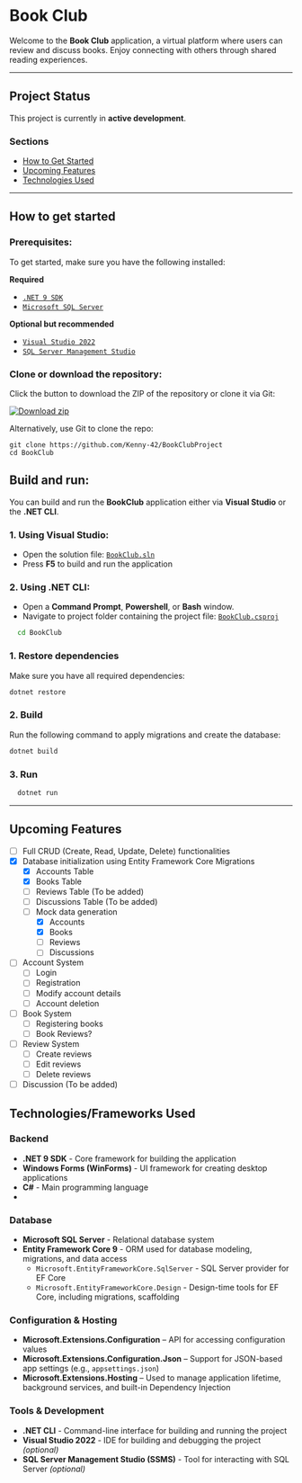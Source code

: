 # Book Club
Welcome to the **Book Club** application, a virtual platform where users can review and discuss books. Enjoy connecting with others through shared reading experiences.

---

## Project Status
This project is currently in **active development**.

### Sections
- [How to Get Started](#how-to-get-started)
- [Upcoming Features](#upcoming-features)
- [Technologies Used](#technologiesframeworks-used)

---

## How to get started
### Prerequisites:
To get started, make sure you have the following installed:

**Required**
- [`.NET 9 SDK`](https://dotnet.microsoft.com/en-us/download/dotnet/9.0) 
- [`Microsoft SQL Server`](https://www.microsoft.com/en-us/sql-server/sql-server-downloads)

**Optional but recommended**
- [`Visual Studio 2022`](https://visualstudio.microsoft.com/)
- [`SQL Server Management Studio`](https://learn.microsoft.com/en-us/ssms/install/install)

### Clone or download the repository:
Click the button to download the ZIP of the repository or clone it via Git:

[![Download zip](https://custom-icon-badges.demolab.com/badge/-Download-blue?style=for-the-badge&logo=download&logoColor=white "Download zip")](https://github.com/Kenny-42/BookClubProject/archive/refs/heads/master.zip)

Alternatively, use Git to clone the repo:
```
git clone https://github.com/Kenny-42/BookClubProject
cd BookClub
```

## Build and run:
You can build and run the **BookClub** application either via **Visual Studio** or the **.NET CLI**.

### 1. Using Visual Studio:
- Open the solution file: [`BookClub.sln`](../master/BookClub.sln)
- Press **F5** to build and run the application

### 2. Using .NET CLI:
- Open a **Command Prompt**, **Powershell**, or **Bash** window.
- Navigate to project folder containing the project file: [`BookClub.csproj`](../master/BookClub/BookClub.csproj)
```bash
  cd BookClub
```
### 1. Restore dependencies
Make sure you have all required dependencies:
```bash
dotnet restore
```
### 2. Build
Run the following command to apply migrations and create the database:
```bash
dotnet build
```
### 3. Run
```bash
  dotnet run
```
---

## Upcoming Features
- [ ] Full CRUD (Create, Read, Update, Delete) functionalities
- [x] Database initialization using Entity Framework Core Migrations
   - [x] Accounts Table
   - [x] Books Table
   - [ ] Reviews Table (To be added)
   - [ ] Discussions Table (To be added)
   - [ ] Mock data generation
      - [x] Accounts
      - [x] Books
      - [ ] Reviews
      - [ ] Discussions
- [ ] Account System
   - [ ] Login
   - [ ] Registration
   - [ ] Modify account details
   - [ ] Account deletion
- [ ] Book System
   - [ ] Registering books
   - [ ] Book Reviews?
- [ ] Review System
   - [ ] Create reviews
   - [ ] Edit reviews
   - [ ] Delete reviews
- [ ] Discussion (To be added)

## Technologies/Frameworks Used
### Backend
- **.NET 9 SDK** - Core framework for building the application
- **Windows Forms (WinForms)** - UI framework for creating desktop applications
- **C#** - Main programming language
- 
### Database
- **Microsoft SQL Server** - Relational database system
- **Entity Framework Core 9** - ORM used for database modeling, migrations, and data access
  - `Microsoft.EntityFrameworkCore.SqlServer` - SQL Server provider for EF Core
  - `Microsoft.EntityFrameworkCore.Design` - Design-time tools for EF Core, including migrations, scaffolding

### Configuration & Hosting
- **Microsoft.Extensions.Configuration** – API for accessing configuration values  
- **Microsoft.Extensions.Configuration.Json** – Support for JSON-based app settings (e.g., `appsettings.json`)  
- **Microsoft.Extensions.Hosting** – Used to manage application lifetime, background services, and built-in Dependency Injection

### Tools & Development
 - **.NET CLI** - Command-line interface for building and running the project
 - **Visual Studio 2022** - IDE for building and debugging the project *(optional)*
 - **SQL Server Management Studio (SSMS)** - Tool for interacting with SQL Server *(optional)*

